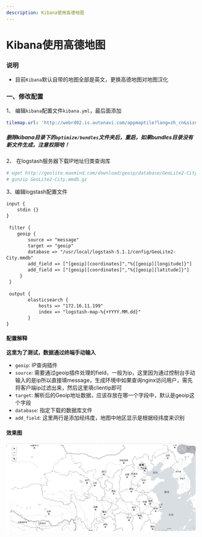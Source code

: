 ```yaml
---
description: Kibana使用高德地图
---
```


# Kibana使用高德地图

### 说明

- 目前`Kibana`默认自带的地图全部是英文，更换高德地图对地图汉化

### 一、修改配置

1、 编辑`kibana`配置文件`kibana.yml`，最后面添加

```yaml
tilemap.url: 'http://webrd02.is.autonavi.com/appmaptile?lang=zh_cn&size=1&scale=1&style=7&x={x}&y={y}&z={z}'
```

##### 删除kibana目录下的`optimize/bundles`文件夹后，重启，如果bundles目录没有新文件生成，注意权限哈！

2、 在logstash服务器下载IP地址归类查询库
```bash
# wget http://geolite.maxmind.com/download/geoip/database/GeoLite2-City.mmdb.gz
# gunzip GeoLite2-City.mmdb.gz
```

3、编辑logstash配置文件

```
input {
    stdin {}
}

 filter {
    geoip {
        source => "message"
        target => "geoip"
        database => "/usr/local/logstash-5.1.1/config/GeoLite2-City.mmdb"
        add_field => ["[geoip][coordinates]","%{[geoip][longitude]}"]
        add_field => ["[geoip][coordinates]","%{[geoip][latitude]}"]
     }
 }

 output {
        elasticsearch {
            hosts => "172.16.11.199"
            index => "logstash-map-%{+YYYY.MM.dd}"
        }
}

```

#### 配置解释
**这里为了测试，数据通过终端手动输入**

- `geoip`: IP查询插件
- `source`: 需要通过geoip插件处理的field，一般为ip，这里因为通过控制台手动输入的是ip所以直接填message，生成环境中如果查询nginx访问用户，需先将客户端ip过滤出来，然后这里填clientip即可
- `target`: 解析后的Geoip地址数据，应该存放在哪一个字段中，默认是geoip这个字段
- `database`: 指定下载的数据库文件
- `add_field`: 这里两行是添加经纬度，地图中地区显示是根据经纬度来识别

#### 效果图

![](/assets/jianshu/2743275-bb3b5f78f6cb1ee3.png)